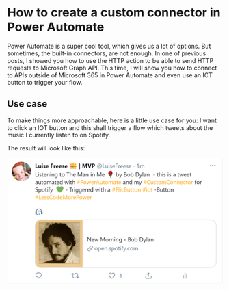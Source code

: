 # How to create a custom connector in Power Automate

Power Automate is a super cool tool, which gives us a lot of options. But sometimes, the built-in connectors, are not enough. In one of previous posts, I showed you how to use the HTTP action to be able to send HTTP requests to Microsoft Graph API. This time, I will show you how to connect to APIs outside of Microsoft 365 in Power Automate and even use an IOT button to trigger your flow. 

## Use case

To make things more approachable, here is a little use case for you: I want to click an IOT button and this shall trigger a flow which tweets about the music I currently listen to on Spotify. 

The result will look like this: 

![tweet about spotify](https://github.com/LuiseFreese/blog/blob/main/media/how-to-use-custom-connectors-in-powerautomate/tweet.png)
